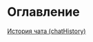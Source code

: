 Оглавление
==========

[История чата (chatHistory)](https://github.com/kaba99/cytube-enhanced/tree/master/docs/ru/modules/chat-history.md)